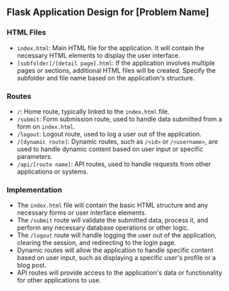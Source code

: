 ## Flask Application Design for [Problem Name]

### HTML Files

- `index.html`: Main HTML file for the application. It will contain the necessary HTML elements to display the user interface.
- `[subfolder]/[detail page].html`: If the application involves multiple pages or sections, additional HTML files will be created. Specify the subfolder and file name based on the application's structure.

### Routes

- `/`: Home route, typically linked to the `index.html` file.
- `/submit`: Form submission route, used to handle data submitted from a form on `index.html`.
- `/logout`: Logout route, used to log a user out of the application.
- `/[dynamic route]`: Dynamic routes, such as `/<id>` or `/<username>`, are used to handle dynamic content based on user input or specific parameters.
- `/api/[route name]`: API routes, used to handle requests from other applications or systems.

### Implementation

- The `index.html` file will contain the basic HTML structure and any necessary forms or user interface elements.
- The `/submit` route will validate the submitted data, process it, and perform any necessary database operations or other logic.
- The `/logout` route will handle logging the user out of the application, clearing the session, and redirecting to the login page.
- Dynamic routes will allow the application to handle specific content based on user input, such as displaying a specific user's profile or a blog post.
- API routes will provide access to the application's data or functionality for other applications to use.
